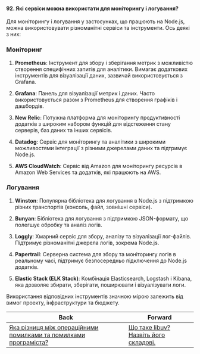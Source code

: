 #### 92. Які сервіси можна використати для моніторингу і логування?

Для моніторингу і логування у застосунках, що працюють на Node.js, можна використовувати різноманітні сервіси та інструменти. Ось деякі з них:

### Моніторинг

1. **Prometheus**: Інструмент для збору і зберігання метрик з можливістю створення специфічних запитів для аналітики. Вимагає додаткових інструментів для візуалізації даних, зазвичай використовується з Grafana.

2. **Grafana**: Панель для візуалізації метрик і даних. Часто використовується разом з Prometheus для створення графіків і дашбордів.

3. **New Relic**: Потужна платформа для моніторингу продуктивності додатків з широким набором функцій для відстеження стану серверів, баз даних та інших сервісів.

4. **Datadog**: Сервіс для моніторингу та аналітики з широкими можливостями інтеграції з різними джерелами даних та підтримує Node.js.

5. **AWS CloudWatch**: Сервіс від Amazon для моніторингу ресурсів в Amazon Web Services та додатків, які працюють на AWS.

### Логування

1. **Winston**: Популярна бібліотека для логування в Node.js з підтримкою різних транспортів (консоль, файл, зовнішні сервіси).

2. **Bunyan**: Бібліотека для логування з підтримкою JSON-формату, що полегшує обробку та аналіз логів.

3. **Loggly**: Хмарний сервіс для збору, аналізу та візуалізації лог-файлів. Підтримує різноманітні джерела логів, зокрема Node.js.

4. **Papertrail**: Серверна система для збору та моніторингу логів в реальному часі, підтримує безпосередньо підключення до Node.js додатків.

5. **Elastic Stack (ELK Stack)**: Комбінація Elasticsearch, Logstash і Kibana, яка дозволяє збирати, зберігати, поширювати і візуалізувати логи.

Використання відповідних інструментів значною мірою залежить від вимог проекту, інфраструктури та бюджету.

| Back | Forward |
|---|---|
| [Яка різниця між операційними помилками та помилками програміста?](/ua/middle/nodejs/what-is-the-difference-between-operational-errors-and-programmer-mistakes.md)  | [Що таке libuv? Назвіть його складові.](/ua/middle/nodejs/what-is-libuv-break-down-its-components.md) |